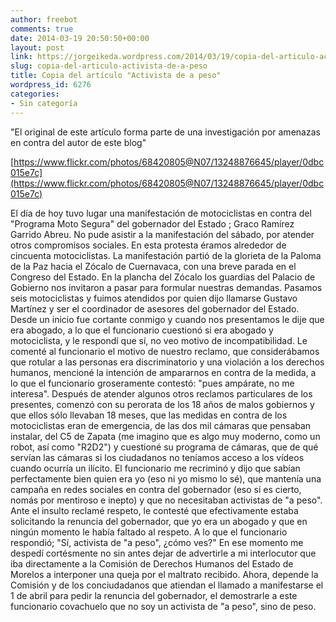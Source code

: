 ```yaml
---
author: freebot
comments: true
date: 2014-03-19 20:50:50+00:00
layout: post
link: https://jorgeikeda.wordpress.com/2014/03/19/copia-del-articulo-activista-de-a-peso/
slug: copia-del-articulo-activista-de-a-peso
title: Copia del artículo "Activista de a peso"
wordpress_id: 6276
categories:
- Sin categoría
---
```


"El original de este artículo forma parte de una investigación por amenazas en contra del autor de este blog"

[https://www.flickr.com/photos/68420805@N07/13248876645/player/0dbc015e7c](https://www.flickr.com/photos/68420805@N07/13248876645/player/0dbc015e7c)

El día de hoy tuvo lugar una manifestación de motociclistas en contra del "Programa Moto Segura" del gobernador del Estado ; Graco Ramírez Garrido Abreu. No pude asistir a la manifestación del sábado, por atender otros compromisos sociales. En esta protesta éramos alrededor de cincuenta motociclistas. La manifestación partió de la glorieta de la Paloma de la Paz hacia el Zócalo de Cuernavaca, con una breve parada en el Congreso del Estado. En la plancha del Zócalo los guardias del Palacio de Gobierno nos invitaron a pasar para formular nuestras demandas. Pasamos seis motociclistas y fuimos atendidos por quien dijo llamarse Gustavo Martínez y ser el coordinador de asesores del gobernador del Estado. 
Desde un inicio fue cortante conmigo y cuando nos presentamos le dije que era abogado, a lo que el funcionario cuestionó si era abogado y motociclista, y le respondí que sí, no veo motivo de incompatibilidad. Le comenté al funcionario el motivo de nuestro reclamo, que considerábamos que rotular a las personas era discriminatorio y una violación a los derechos humanos, mencioné la intención de ampararnos en contra de la medida, a lo que el funcionario groseramente contestó: "pues ampárate, no me interesa". 
Después de atender algunos otros reclamos particulares de los presentes, comenzó con su perorata de los 18 años de malos gobiernos y que ellos sólo llevaban 18 meses, que las medidas en contra de los motociclistas eran de emergencia, de las dos mil cámaras que pensaban instalar, del C5 de Zapata (me imagino que es algo muy moderno, como un robot, así como "R2D2")  y cuestioné su programa de cámaras, que de qué servían las cámaras si los ciudadanos no teníamos acceso a los vídeos cuando ocurría un ilícito. El funcionario me recriminó y dijo que sabían perfectamente bien quien era yo (eso ni yo mismo lo sé), que mantenía una campaña en redes sociales en contra del gobernador (eso sí es cierto, nomás por mentiroso e inepto) y que no necesitaban activistas de "a peso". 
Ante el insulto reclamé respeto, le contesté que efectivamente estaba solicitando la renuncia del gobernador, que yo era un abogado y que en ningún momento le había faltado al respeto. A lo que el funcionario respondió; "Sí, activista de "a peso", ¿cómo ves?" 
En ese momento me despedí cortésmente no sin antes dejar de advertirle a mi interlocutor que iba directamente a la Comisión de Derechos Humanos del Estado de Morelos a interponer una queja por el maltrato recibido.
Ahora, depende la Comisión y de los conciudadanos que atiendan el llamado a manifestarse el 1 de abril para pedir la renuncia del gobernador, el demostrarle a este funcionario covachuelo que no soy un activista de "a peso", sino de peso. 
